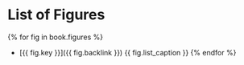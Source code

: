 # List of Figures

{% for fig in book.figures %}
   * [{{ fig.key }}]({{ fig.backlink }}) {{ fig.list_caption }}
{% endfor %}